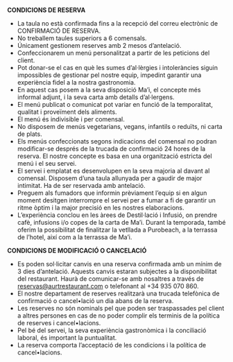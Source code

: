 **CONDICIONS DE RESERVA**

- La taula no està confirmada fins a la recepció del correu electrònic de CONFIRMACIÓ DE RESERVA.
- No treballem taules superiors a 6 comensals.
- Únicament gestionem reserves amb 2 mesos d’antelació.
- Confeccionarem un menú personalitzat a partir de les peticions del client.
- Pot donar-se el cas en què les sumes d’al·lèrgies i intoleràncies siguin impossibles de gestionar pel nostre equip, impedint garantir una experiència fidel a la nostra gastronomia.
- En aquest cas posem a la seva disposició Ma’i, el concepte més informal adjunt, i la seva carta amb detalls d’al·lergens.
- El menú publicat o comunicat pot variar en funció de la temporalitat, qualitat i proveïment dels aliments.
- El menú és indivisible i per comensal.
- No disposem de menús vegetarians, vegans, infantils o reduïts, ni carta de plats.
- Els menús confeccionats segons indicacions del comensal no podran modificar-se després de la trucada de confirmació 24 hores de la reserva. El nostre concepte es basa en una organització estricta del menú i el seu servei.
- El servei i emplatat es desenvolupen en la seva majoria al davant al comensal. Disposem d’una taula allunyada per a gaudir de major intimitat. Ha de ser reservada amb antelació.
- Preguem als fumadors que informin prèviament l’equip si en algun moment desitgen interrompre el servei per a fumar a fi de garantir un ritme òptim i la major precisió en les nostres elaboracions.
- L’experiència conclou en les àrees de Destil·lació i Infusió, on prendre cafè, infusions i/o copes de la carta de Ma’i. Durant la temporada, també oferim la possibilitat de finalitzar la vetllada a Purobeach, a la terrassa de l’hotel, així com a la terrassa de Ma’i.

**CONDICIONS DE MODIFICACIÓ O CANCELACIÓ**

- Es poden sol·licitar canvis en una reserva confirmada amb un mínim de 3 dies d’antelació. Aquests canvis estaran subjectes a la disponibilitat del restaurant. Haurà de comunicar-se amb nosaltres a través de reservas@aurtrestaurant.com o telefonant al +34 935 070 860.
- El nostre departament de reserves realitzarà una trucada telefònica de confirmació o cancel•lació un dia abans de la reserva.
- Les reserves no són nominals pel que poden ser traspassades pel client a altres persones en cas de no poder complir els terminis de la política de reserves i cancel•lacions.
- Pel bé del servei, la seva experiència gastronòmica i la conciliació laboral, és important la puntualitat.
- La reserva comporta l’acceptació de les condicions i la política de cancel•lacions.
